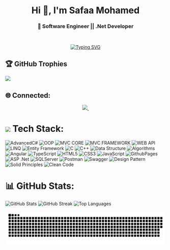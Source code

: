 <h1 align="center">Hi 👋, I'm Safaa Mohamed</h1>
<h3 align="center">🚀 Software Engineer || .Net Developer </h3> <br>

<p align="center">
  <a href="https://git.io/typing-svg">
    <img src="https://readme-typing-svg.demolab.com?font=Fira+Code&weight=900&size=25&pause=1000&color=8CC84B&center=true&vCenter=true&width=600&height=100&lines=Software+Engineer+Graduated+from+ITI%3BBackend+Developer+with+ASP+Dot+Net%3B" alt="Typing SVG" />
  </a>
</p>
<p align="center">
  <span style="font-family: 'Segoe UI', Tahoma, Geneva, Verdana, sans-serif; font-weight: bold; font-size: 16px; color: #6C757D;"></span>
</p>

## 🏆 GitHub Trophies
![](https://github-profile-trophy.vercel.app/?username=safaamohamed225&theme=dracula&no-frame=false&no-bg=true&margin-w=4)

## 🌐 Connected:
<p align="left">
 </div>
<div align="center"> 
  <a href="mailto:safaa.m.ibrahem@gmail.com">
    <img src="https://img.shields.io/badge/Gmail-333333?style=for-the-badge&logo=gmail&logoColor=red" />
  </a>
  <a href="v" target="_blank">
    <img shttps://www.linkedin.com/in/safa-mohamed-dotnet/c="https://img.shields.io/badge/LinkedIn-0077B5?style=for-the-badge&logo=linkedin&logoColor=white" target="_blank"/>
  </a>
</div>
</p> 

# <img src="https://media2.giphy.com/media/QssGEmpkyEOhBCb7e1/giphy.gif?cid=ecf05e47a0n3gi1bfqntqmob8g9aid1oyj2wr3ds3mg700bl&rid=giphy.gif" width ="25"><b> Tech Stack</b>:
 ![AdvancedC#](https://img.shields.io/badge/-Advanced%20CSharp-%23E34F26.svg?style=for-the-badge&logo=csharp&logoColor=white) ![OOP](https://img.shields.io/badge/-oop-%23E34F26.svg?style=for-the-badge&logo=oop&logoColor=white)
  ![MVC CORE](https://img.shields.io/badge/-MVC%20CORE-%23E34F26.svg?style=for-the-badge&logo=mvccore&logoColor=white) 
   ![MVC FRAMEWORK](https://img.shields.io/badge/-MVC%20FRAMEWORK-%23E34F26.svg?style=for-the-badge&logo=mvcframework&logoColor=white) 
     ![WEB API](https://img.shields.io/badge/-WEB%20API-%23E34F26.svg?style=for-the-badge&logo=webapi&logoColor=white)
     ![LINQ](https://img.shields.io/badge/-LINQ-%23E34F26.svg?style=for-the-badge&logo=linq&logoColor=white)
       ![Entity Framework](https://img.shields.io/badge/-ENTITY%20FRAMEWORK-%23E34F26.svg?style=for-the-badge&logo=entityframework&logoColor=white)
 ![C](https://img.shields.io/badge/-C-%23E34F26.svg?style=for-the-badge&logo=c&logoColor=white) ![C++](https://img.shields.io/badge/-C++-%23E34F26.svg?style=for-the-badge&logo=c++&logoColor=white) ![Data Structure](https://img.shields.io/badge/-Data%20Structure-%23Clojure?style=for-the-badge&logo=datastructure&logoColor=white)
![Algorithms](https://img.shields.io/badge/-Algorithms-%23Clojure?style=for-the-badge&logo=algorithms&logoColor=white)
![Angular](https://img.shields.io/badge/-Angular-%23Clojure?style=for-the-badge&logo=angular&logoColor=white)
![TypeScript](https://img.shields.io/badge/-TypeScript-%23Clojure?style=for-the-badge&logo=TypeScript&logoColor=white)
![HTML5](https://img.shields.io/badge/html5-%23E34F26.svg?style=for-the-badge&logo=html5&logoColor=white) ![CSS3](https://img.shields.io/badge/css3-%231572B6.svg?style=for-the-badge&logo=css3&logoColor=white) ![JavaScript](https://img.shields.io/badge/javascript-%23323330.svg?style=for-the-badge&logo=javascript&logoColor=%23F7DF1E) ![GithubPages](https://img.shields.io/badge/github%20pages-121013?style=for-the-badge&logo=github&logoColor=white) ![ASP .Net](https://img.shields.io/badge/asp.net-6DA55F?style=for-the-badge&logo=asp.net&logoColor=white) ![SQLServer](https://img.shields.io/badge/sqlserver-%2307405e.svg?style=for-the-badge&logo=sqlserver&logoColor=white) ![Postman](https://img.shields.io/badge/Postman-FF6C37?style=for-the-badge&logo=postman&logoColor=white) ![Swagger](https://img.shields.io/badge/-Swagger-%23Clojure?style=for-the-badge&logo=swagger&logoColor=white)
![Design Pattern](https://img.shields.io/badge/-Design%20Pattern-%23Clojure?style=for-the-badge&logo=designpattern&logoColor=white)
![Solid Principles](https://img.shields.io/badge/-Solid%20Principles-%23Clojure?style=for-the-badge&logo=solidprinciple&logoColor=white)
![Clean Code](https://img.shields.io/badge/-Clean%20Code-%23Clojure?style=for-the-badge&logo=cleancode&logoColor=white)


# 📊 GitHub Stats:
![GitHub Stats](https://github-readme-stats.vercel.app/api?username=safaamohamed225&theme=dracula&hide_border=true&include_all_commits=false&count_private=false)
![GitHub Streak](https://github-readme-streak-stats.herokuapp.com/?user=safaamohamed225&theme=dracula&hide_border=true)
![Top Languages](https://github-readme-stats.vercel.app/api/top-langs/?username=safaamohamed225&theme=dracula&hide_border=true&include_all_commits=false&count_private=false&layout=compact)

<img src="https://raw.githubusercontent.com/pythondeveloper6/pythondeveloper6/output/snake.svg" alt="Snake animation" />

